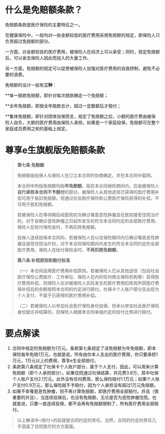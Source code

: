 # 什么是免赔额条款？

免赔额条款是医疗保险的主要特征之一。

在健康保险中，一般均对—些金额较低的医疗费用采用免赔额的规定，即保险人只负责超过免赔额的部分。

一方面，对金额较低的医疗费用，被保险人在经济上可以承受；同时，规定免赔额后，可以省去保险人因此而投入的大量工作。

另一方面，免赔额的规定可以促使被保险人加强对医疗费用的自我控制，避免不必要的浪费。

免赔额的设计一般有**三种**：

\*\*单一赔款免赔额，即针对每次赔款确定一个免赔额；

\*\*全年免赔额，即按全年赔款总计，超过一定数额后才赔付；

\*\*集体免赔额，即针对团体投保而言，规定了免赔额之后，小额的医疗费由被保险人自负，大额的医疗费用由保险人承担。如果是一个家庭投保，免赔额可在整个家庭成员费用之和的基础上规定。

# 尊享e生旗舰版免赔额条款

> **第七条 免赔额**
>
> 免赔额由投保人与保险人在订立本合同时协商确定，并在本合同中载明。
>
> 本合同中所指免赔额均指**年免赔额**，指在本合同保险期间内，应由被保险人**自行承担本合同不予赔付**的部分。被保险人从其他途径已获得的医疗费用补偿可用于抵扣免赔额。但通过社会医疗保险和公费医疗保险获得的补偿，不可用于抵扣免赔额。
>
> 若被保险人在等待期后经医院初次确诊罹患恶性肿瘤且在医院接受住院治疗的，对于自确诊恶性肿瘤之日起所发生的符合本合同约定的全部医疗费用，保险人在给付保险金时，不再扣除免赔额。
>
> 投保人连续投保本合同的，若被保险人在以往保险期间内已确诊罹患恶性肿瘤且接受住院治疗的，对于本合同保险期间内发生的符合本合同约定的全部医疗费用，保险人在给付保险金时，**不再扣除免赔额**。
>
> **第八条 补偿原则和赔付标准**
>
> （一）本合同适用医疗费用补偿原则。若被保险人已从其他途径（包括社会医疗保险公费医疗、工作单位、保险人在内的任何商业保险机构等）获得医疗费用补偿，则保险人仅对被保险人实际发生的医疗费用扣除其所获医疗费用补偿后的余额按照本合同的约定进行赔付。社保卡个人账户部分支出视为个人支付，不属于已获得的医疗费用补偿。
>
> （二）若被保险人以参加社会医疗保险身份投保，但未以参加社会医疗保险身份就诊并结算的，则保险人根据本合同单独约定的给付比例进行赔付。

# 要点解读

1. 合同中规定的免赔额为1万元。条款第七条规定了该免赔额为年免赔额，即本保险每年免赔1万元，也就是说，所有由你本人支出的医疗费用，你只要承担1万元，1万元以上的费用，尊享e生全部赔付。
2. 条款第八条规定了社保卡个人账户部分，属于个人支付，因此，可以用来计算免赔额（即个人承担部分）。如果住院通过社保结算，共花费3.8万，其中社保个人账户支付2.1万元，此外没有任何费用，那么保险赔付1.1万元；如果个人账户支付0.9万元，那么保险就不予赔付，因为个人承担没有超过1万元免赔额。
3. 如果不幸罹患恶性肿瘤，则不再计算免赔额，即医疗费用全部赔付。并且（很重要的并且），当连续投保后，也没有免赔额，无论是否为恶性肿瘤住院。也就是说，只要一直连续投保，都不会再有免赔额限制了，所有医疗费用全部赔付。

> 以上解读中&lt;赔付&gt;的前提是合同约定的责任，当然，合同的约定的责任几乎涵盖了住院医疗的方方面面。



